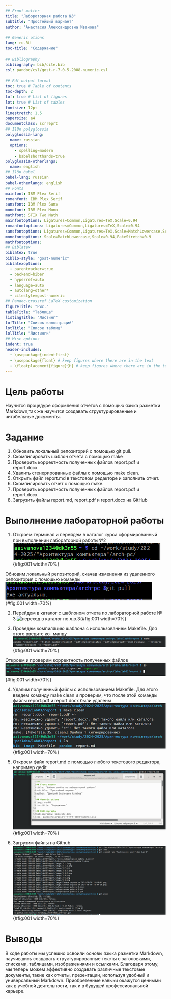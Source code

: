 ```yaml
---
## Front matter
title: "Лабороторная работа №3"
subtitle: "Простейший вариант"
author: "Анастасия Александровна Иванова"

## Generic otions
lang: ru-RU
toc-title: "Содержание"

## Bibliography
bibliography: bib/cite.bib
csl: pandoc/csl/gost-r-7-0-5-2008-numeric.csl

## Pdf output format
toc: true # Table of contents
toc-depth: 2
lof: true # List of figures
lot: true # List of tables
fontsize: 12pt
linestretch: 1.5
papersize: a4
documentclass: scrreprt
## I18n polyglossia
polyglossia-lang:
  name: russian
  options:
	- spelling=modern
	- babelshorthands=true
polyglossia-otherlangs:
  name: english
## I18n babel
babel-lang: russian
babel-otherlangs: english
## Fonts
mainfont: IBM Plex Serif
romanfont: IBM Plex Serif
sansfont: IBM Plex Sans
monofont: IBM Plex Mono
mathfont: STIX Two Math
mainfontoptions: Ligatures=Common,Ligatures=TeX,Scale=0.94
romanfontoptions: Ligatures=Common,Ligatures=TeX,Scale=0.94
sansfontoptions: Ligatures=Common,Ligatures=TeX,Scale=MatchLowercase,Scale=0.94
monofontoptions: Scale=MatchLowercase,Scale=0.94,FakeStretch=0.9
mathfontoptions:
## Biblatex
biblatex: true
biblio-style: "gost-numeric"
biblatexoptions:
  - parentracker=true
  - backend=biber
  - hyperref=auto
  - language=auto
  - autolang=other*
  - citestyle=gost-numeric
## Pandoc-crossref LaTeX customization
figureTitle: "Рис."
tableTitle: "Таблица"
listingTitle: "Листинг"
lofTitle: "Список иллюстраций"
lotTitle: "Список таблиц"
lolTitle: "Листинги"
## Misc options
indent: true
header-includes:
  - \usepackage{indentfirst}
  - \usepackage{float} # keep figures where there are in the text
  - \floatplacement{figure}{H} # keep figures where there are in the text
---
```


# Цель работы

Научится процедуре оформления отчетов с помощью языка разметки
Markdown,так же научится создавать структурированные и читабельные
документы.

# Задание

1. Обновить локальный репозиторий с помощью git pull.
2. Скомпилировать шаблон отчета с помощью make
3. Проверить корректность полученных файлов report.pdf и report.docx.
4. Удалить сгенерированные файлы с помощью make clean.
5. Открыть файл report.md в текстовом редакторе и заполнить отчет.
6. Скомпилировать отчет с помощью make.
7. Проверить корректность полученных файлов report.pdf и report.docx.
8. Загрузить файлы report.md, report.pdf и report.docx на GitHub


# Выполнение лабораторной работы

1. Откроем терминал и перейдем в каталог курса сформированный при выполнении лабораторной работы№2
![переход в каталог курса сформированного раннее](image/3.1.1png){#fig:001 width=70%}
 
 Обновим локальный репозиторий, скачав изменения из удаленного репозитория с помощью команды
  ![ обновление локального репозитория](image/3.1.2.png){#fig:001 width=70%}


2. Перейдем в каталог с шаблоном отчета по лабораторной работе № 3
 ![ переход в каталог по л.р.3](image/3.3.png){#fig:001 width=70%}


3. Проведем компиляцию шаблона с использованием Makefile. Для этого введите ко-
манду
![команда make](image/3.3.1.png){#fig:001 width=70%}

 Откроем и проверим корректность полученных файлов
 ![проверка](image/3.3.2.png){#fig:001 width=70%}


4. Удалим полученный файлы с использованием Makefile. Для этого введем команду
make clean и проверим, что после этой команды файлы report.pdf и report.docx были удалены
![удаление и проверка ](image/3.4.png){#fig:001 width=70%}

5. Откроем файл report.md c помощью любого текстового редактора, например gedit
![открытие файла](image/3.5.png){#fig:001 width=70%}

6. Загрузим файлы на  Github
![Загрузка](image/3.6.png){#fig:001 width=70%}


# Выводы

В ходе работы мы успешно освоили основы языка разметки Markdown, научившись создавать структурированные тексты с заголовками, списками, таблицами, изображениями и ссылками. Благодаря этому, мы теперь можем эффективно создавать различные текстовые документы, такие как отчеты, презентации, используя удобный и универсальный Markdown. Приобретенные навыки окажутся ценными как в учебной деятельности, так и в будущей профессиональной карьере.


